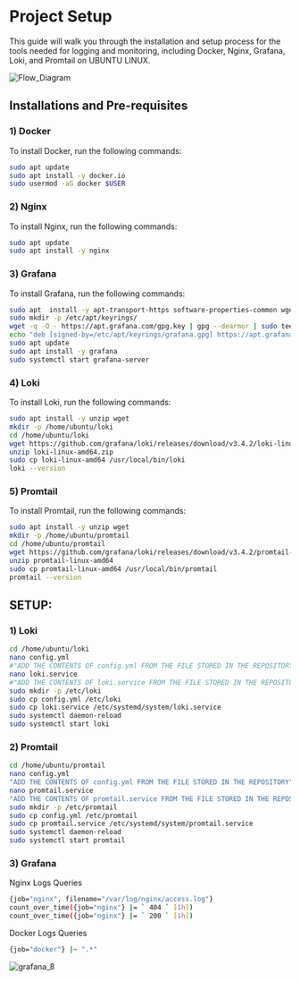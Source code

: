 # Project Setup

This guide will walk you through the installation and setup process for the tools needed for logging and monitoring, including Docker, Nginx, Grafana, Loki, and Promtail on UBUNTU LINUX.

![Flow_Diagram](https://github.com/user-attachments/assets/e83eecd4-da58-4002-8e32-a0a1df85cb82)

## Installations and Pre-requisites

### 1) Docker

To install Docker, run the following commands:

```bash
sudo apt update
sudo apt install -y docker.io
sudo usermod -aG docker $USER
```

### 2) Nginx

To install Nginx, run the following commands:

```bash
sudo apt update
sudo apt install -y nginx
```

### 3) Grafana

To install Grafana, run the following commands:

```bash
sudo apt  install -y apt-transport-https software-properties-common wget
sudo mkdir -p /etc/apt/keyrings/
wget -q -O - https://apt.grafana.com/gpg.key | gpg --dearmor | sudo tee /etc/apt/keyrings/grafana.gpg > /dev/null
echo "deb [signed-by=/etc/apt/keyrings/grafana.gpg] https://apt.grafana.com stable main" | sudo tee -a /etc/apt/sources.list.d/grafana.list
sudo apt update
sudo apt install -y grafana
sudo systemctl start grafana-server
```

### 4) Loki

To install Loki, run the following commands:

```bash
sudo apt install -y unzip wget
mkdir -p /home/ubuntu/loki
cd /home/ubuntu/loki
wget https://github.com/grafana/loki/releases/download/v3.4.2/loki-linux-amd64.zip
unzip loki-linux-amd64.zip
sudo cp loki-linux-amd64 /usr/local/bin/loki
loki --version
```

### 5) Promtail

To install Promtail, run the following commands:

```bash
sudo apt install -y unzip wget
mkdir -p /home/ubuntu/promtail
cd /home/ubuntu/promtail
wget https://github.com/grafana/loki/releases/download/v3.4.2/promtail-linux-amd64.zip
unzip promtail-linux-amd64
sudo cp promtail-linux-amd64 /usr/local/bin/promtail
promtail --version
```

## SETUP:

### 1) Loki

```bash
cd /home/ubuntu/loki
nano config.yml
#"ADD THE CONTENTS OF config.yml FROM THE FILE STORED IN THE REPOSITORY"
nano loki.service
#"ADD THE CONTENTS OF loki.service FROM THE FILE STORED IN THE REPOSITORY"
sudo mkdir -p /etc/loki
sudo cp config.yml /etc/loki
sudo cp loki.service /etc/systemd/system/loki.service
sudo systemctl daemon-reload
sudo systemctl start loki
```

### 2) Promtail

```bash
cd /home/ubuntu/promtail
nano config.yml
"ADD THE CONTENTS OF config.yml FROM THE FILE STORED IN THE REPOSITORY"
nano promtail.service
"ADD THE CONTENTS OF promtail.service FROM THE FILE STORED IN THE REPOSITORY"
sudo mkdir -p /etc/promtail
sudo cp config.yml /etc/promtail
sudo cp promtail.service /etc/systemd/system/promtail.service
sudo systemctl daemon-reload
sudo systemctl start promtail
```

### 3) Grafana

Nginx Logs Queries

```bash
{job="nginx", filename="/var/log/nginx/access.log"}
count_over_time({job="nginx"} |= ` 404 ` [1h])
count_over_time({job="nginx"} |= ` 200 ` [1h])
```

Docker Logs Queries

```bash
{job="docker"} |~ ".*"
```

![grafana_8](https://github.com/user-attachments/assets/48340a57-9eed-4873-b9c0-6f854934adbc)
